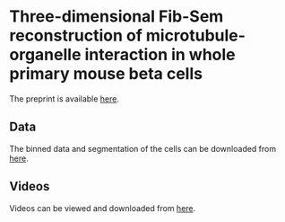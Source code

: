 # Three-dimensional Fib-Sem reconstruction of microtubule-organelle interaction in whole primary mouse beta cells

The preprint is available [here](https://www.biorxiv.org/content/10.1101/2020.10.07.329268v2).

## Data
The binned data and segmentation of the cells can be downloaded from [here](https://cloud.mpi-cbg.de/index.php/s/UJopHTRuh6f4wR8).

## Videos
Videos can be viewed and downloaded from [here](https://cloud.mpi-cbg.de/index.php/s/6I6ZGajOUJ2cnDo).
